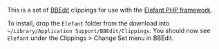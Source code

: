 This is a set of [BBEdit](http://barebones.com/products/bbedit/) clippings for use with
the [Elefant PHP framework](http://www.elefantcms.com/).

To install, drop the `Elefant` folder from the download into
`~/Library/Application Support/BBEdit/Clippings`. You should now see `Elefant` under
the Clippings > Change Set menu in BBEdit.